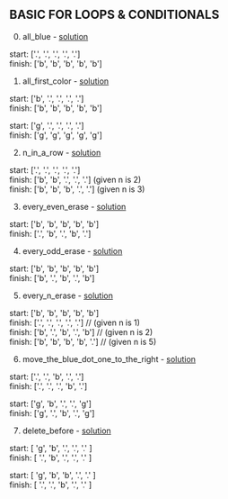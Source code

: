 ## BASIC FOR LOOPS & CONDITIONALS

0. all_blue - [solution](/challenges/solutions/all_blue.js)

  start:  ['.', '.', '.', '.', '.']  
  finish: ['b', 'b', 'b', 'b', 'b']  

1. all_first_color - [solution](/challenges/solutions/all_first_color.js)

  start:  ['b', '.', '.', '.', '.']  
  finish: ['b', 'b', 'b', 'b', 'b']  

  start:  ['g', '.', '.', '.', '.']  
  finish: ['g', 'g', 'g', 'g', 'g']  

2. n_in_a_row - [solution](/challenges/solutions/n_in_a_row.js)

  start:  ['.', '.', '.', '.', '.']  
  finish: ['b', 'b', '.', '.', '.']  \(given n is 2)  
  finish: ['b', 'b', 'b', '.', '.']  \(given n is 3)  

3. every_even_erase - [solution](/challenges/solutions/every_even_erase.js)

  start:  ['b', 'b', 'b', 'b', 'b']  
    finish: ['.', 'b', '.', 'b', '.']  
  
4. every_odd_erase - [solution](/challenges/solutions/every_odd_erase.js)

  start:  ['b', 'b', 'b', 'b', 'b']  
    finish: ['b', '.', 'b', '.', 'b']  
  
5. every_n_erase - [solution](/challenges/solutions/every_n_erase.js)

  start:  ['b', 'b', 'b', 'b', 'b']  
  finish: ['.', '.', '.', '.', '.'] // (given n is 1)  
  finish: ['b', '.', 'b', '.', 'b'] // (given n is 2)   
  finish: ['b', 'b', 'b', 'b', '.'] // (given n is 5)  

6. move_the_blue_dot_one_to_the_right - [solution](/challenges/solutions/move_the_blue_dot_one_to_the_right.js)

  start:  ['.', '.', 'b', '.', '.']  
    finish: ['.', '.', '.', 'b', '.']  
  
  start:  ['g', 'b', '.', '.', 'g']  
    finish: ['g', '.', 'b', '.', 'g']  
  
7. delete_before - [solution](/challenges/solutions/delete_before.js)

  start:  [ 'g', 'b', '.', '.', '.' ]    
  finish: [ '.', 'b', '.', '.', '.' ]    

  start:  [ 'g', 'b', 'b', '.', '.' ]    
  finish: [ '.', '.', 'b', '.', '.' ]    
